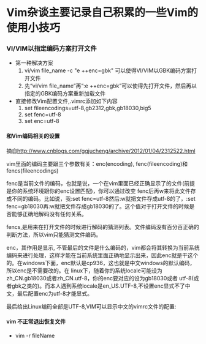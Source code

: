 # Vim杂谈主要记录自己积累的一些Vim的使用小技巧

###  VI/VIM以指定编码方案打开文件

* 第一种解决方案
    1. vi/vim file_name -c "e ++enc=gbk" 可以使得VI/VIM以GBK编码方案打开文件
    2. 先“vi/vim file_name”再“:e ++enc=gbk”可以使得先打开文件，然后再以指定的GBK编码方案重新加载文件
* 直接修改Vim配置文件,.vimrc添加如下内容
    1. set fileencodings=utf-8,gb2312,gbk,gb18030,big5
    2. set fenc=utf-8
    3. set enc=utf-8
#### 和Vim编码相关的设置
摘自<http://www.cnblogs.com/ggjucheng/archive/2012/01/04/2312522.html>

vim里面的编码主要跟三个参数有关：enc(encoding), fenc(fileencoding)和fencs(fileencodings)

fenc是当前文件的编码，也就是说，一个在vim里面已经正确显示了的文件(前提是你的系统环境跟你的enc设置匹配)，你可以通过改变 fenc后再w来将此文件存成不同的编码。比如说，我:set fenc=utf-8然后:w就把文件存成utf-8的了，:set fenc=gb18030再:w就把文件存成gb18030的了。这个值对于打开文件的时候是否能够正确地解码没有任何关系。

fencs,是用来在打开文件的时候进行解码的猜测列表。文件编码没有百分百正确的判断方法，所以vim只能猜测文件编码。

enc，其作用是显示, 不管最后的文件是什么编码的，vim都会将其转换为当前系统编码来进行处理，这样才能在当前系统里面正确地显示出来，因此enc就是干这个的。在windows下面，enc默认是cp936，这也就是中文windows的默认编码，所以enc是不需要改的。在 linux下，随着你的系统locale可能设为zh_CN.gb18030或者zh_CN.utf-8，你的enc要对应的设为gb18030或者 utf-8(或者gbk之类的)。而本人遇到系统locale是en_US.UTF-8,不设置enc显式不了中文，最后配置enc为utf-8才能显式。

最后给出Linux编码全部是UTF-8,VIM可以显示中文的vimrc文件的配置:

#### vim 不正常退出恢复文件
*  vim -r fileName

#### 
